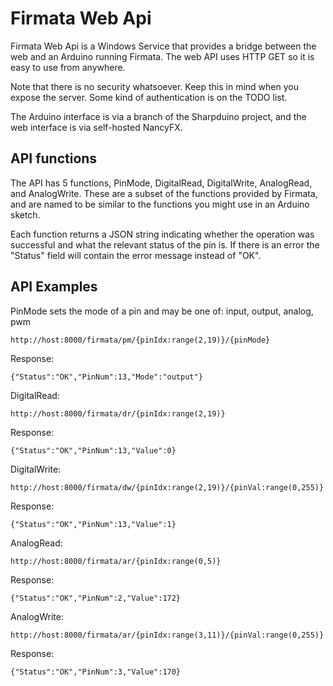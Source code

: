 ﻿Firmata Web Api
==============
Firmata Web Api is a Windows Service that provides a bridge between the web and an 
Arduino running Firmata. The web API uses HTTP GET so it is easy to use from anywhere.

Note that there is no security whatsoever. Keep this in mind when you expose the server.
Some kind of authentication is on the TODO list.

The Arduino interface is via a branch of the Sharpduino project, and the web interface
is via self-hosted NancyFX.

API functions
--------------
The API has 5 functions, PinMode, DigitalRead, DigitalWrite, AnalogRead, and AnalogWrite.
These are a subset of the functions provided by Firmata, and are named to be similar to 
the functions you might use in an Arduino sketch.

Each function returns a JSON string indicating whether the operation was successful
and what the relevant status of the pin is. If there is an error the "Status" field
will contain the error message instead of "OK".

API Examples
--------------
PinMode sets the mode of a pin and may be one of: input, output, analog, pwm

    http://host:8000/firmata/pm/{pinIdx:range(2,19)}/{pinMode}

Response: 

    {"Status":"OK","PinNum":13,"Mode":"output"}

DigitalRead:

    http://host:8000/firmata/dr/{pinIdx:range(2,19)}

Response: 

    {"Status":"OK","PinNum":13,"Value":0}

DigitalWrite: 

    http://host:8000/firmata/dw/{pinIdx:range(2,19)}/{pinVal:range(0,255)}

Response: 

    {"Status":"OK","PinNum":13,"Value":1}

AnalogRead:

    http://host:8000/firmata/ar/{pinIdx:range(0,5)}

Response: 

    {"Status":"OK","PinNum":2,"Value":172}


AnalogWrite: 

    http://host:8000/firmata/ar/{pinIdx:range(3,11)}/{pinVal:range(0,255)}

Response: 

    {"Status":"OK","PinNum":3,"Value":170}

